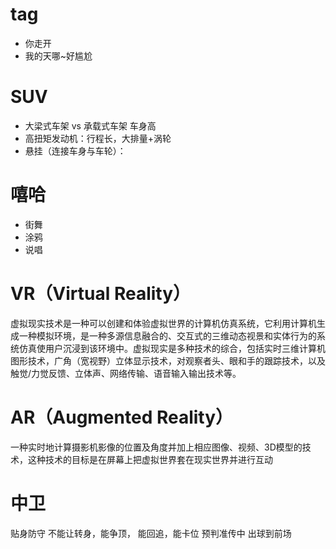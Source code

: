 # tag

- 你走开
- 我的天哪~好尴尬

# SUV

- 大梁式车架 vs 承载式车架 车身高
- 高扭矩发动机：行程长，大排量+涡轮
- 悬挂（连接车身与车轮）：

# 嘻哈

- 街舞
- 涂鸦
- 说唱

# VR（Virtual Reality）

虚拟现实技术是一种可以创建和体验虚拟世界的计算机仿真系统，它利用计算机生成一种模拟环境，是一种多源信息融合的、交互式的三维动态视景和实体行为的系统仿真使用户沉浸到该环境中。虚拟现实是多种技术的综合，包括实时三维计算机图形技术，广角（宽视野）立体显示技术，对观察者头、眼和手的跟踪技术，以及触觉/力觉反馈、立体声、网络传输、语音输入输出技术等。

# AR（Augmented Reality）

一种实时地计算摄影机影像的位置及角度并加上相应图像、视频、3D模型的技术，这种技术的目标是在屏幕上把虚拟世界套在现实世界并进行互动

# 中卫

贴身防守 不能让转身，能争顶， 能回追，能卡位 预判准传中 出球到前场
